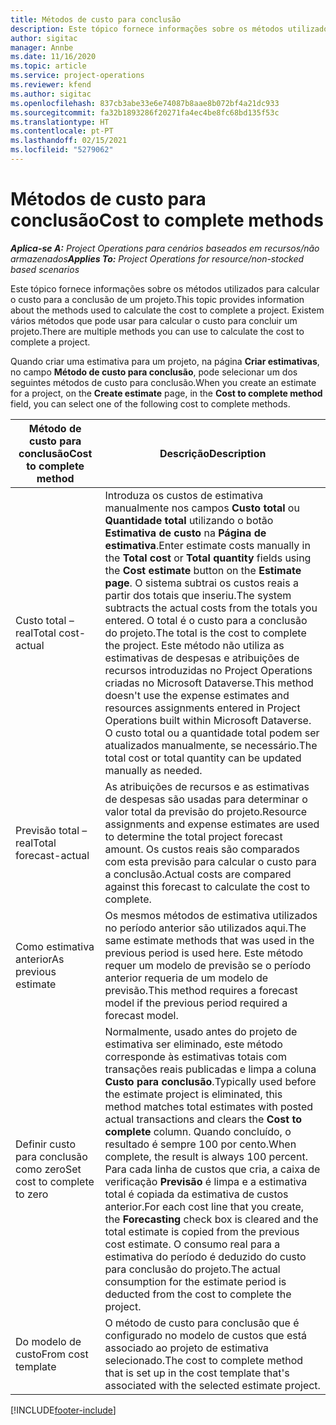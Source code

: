 ```yaml
---
title: Métodos de custo para conclusão
description: Este tópico fornece informações sobre os métodos utilizados para calcular o custo para a conclusão de um projeto.
author: sigitac
manager: Annbe
ms.date: 11/16/2020
ms.topic: article
ms.service: project-operations
ms.reviewer: kfend
ms.author: sigitac
ms.openlocfilehash: 837cb3abe33e6e74087b8aae8b072bf4a21dc933
ms.sourcegitcommit: fa32b1893286f20271fa4ec4be8fc68bd135f53c
ms.translationtype: HT
ms.contentlocale: pt-PT
ms.lasthandoff: 02/15/2021
ms.locfileid: "5279062"
---
```

# <a name="cost-to-complete-methods"></a><span data-ttu-id="77bfe-103">Métodos de custo para conclusão</span><span class="sxs-lookup"><span data-stu-id="77bfe-103">Cost to complete methods</span></span>

<span data-ttu-id="77bfe-104">_**Aplica-se A:** Project Operations para cenários baseados em recursos/não armazenados_</span><span class="sxs-lookup"><span data-stu-id="77bfe-104">_**Applies To:** Project Operations for resource/non-stocked based scenarios_</span></span>

<span data-ttu-id="77bfe-105">Este tópico fornece informações sobre os métodos utilizados para calcular o custo para a conclusão de um projeto.</span><span class="sxs-lookup"><span data-stu-id="77bfe-105">This topic provides information about the methods used to calculate the cost to complete a project.</span></span> <span data-ttu-id="77bfe-106">Existem vários métodos que pode usar para calcular o custo para concluir um projeto.</span><span class="sxs-lookup"><span data-stu-id="77bfe-106">There are multiple methods you can use to calculate the cost to complete a project.</span></span> 

<span data-ttu-id="77bfe-107">Quando criar uma estimativa para um projeto, na página **Criar estimativas**, no campo **Método de custo para conclusão**, pode selecionar um dos seguintes métodos de custo para conclusão.</span><span class="sxs-lookup"><span data-stu-id="77bfe-107">When you create an estimate for a project, on the **Create estimate** page, in the **Cost to complete method** field, you can select one of the following cost to complete methods.</span></span>

| <span data-ttu-id="77bfe-108">Método de custo para conclusão</span><span class="sxs-lookup"><span data-stu-id="77bfe-108">Cost to complete method</span></span>    | <span data-ttu-id="77bfe-109">Descrição</span><span class="sxs-lookup"><span data-stu-id="77bfe-109">Description</span></span>                                                                                                                                                                                                                                                                                                                                                                                                                                                                                        |
|------------------------------|----------------------------------------------------------------------------------------------------------------------------------------------------------------------------------------------------------------------------------------------------------------------------------------------------------------------------------------------------------------------------------------------------------------------------------------------------------------------------------------------------|
| <span data-ttu-id="77bfe-110">Custo total – real</span><span class="sxs-lookup"><span data-stu-id="77bfe-110">Total cost-actual</span></span>            | <span data-ttu-id="77bfe-111">Introduza os custos de estimativa manualmente nos campos **Custo total** ou **Quantidade total** utilizando o botão **Estimativa de custo** na **Página de estimativa**.</span><span class="sxs-lookup"><span data-stu-id="77bfe-111">Enter estimate costs manually in the **Total cost** or **Total quantity** fields using the **Cost estimate** button on the **Estimate page**.</span></span> <span data-ttu-id="77bfe-112">O sistema subtrai os custos reais a partir dos totais que inseriu.</span><span class="sxs-lookup"><span data-stu-id="77bfe-112">The system subtracts the actual costs from the totals you entered.</span></span> <span data-ttu-id="77bfe-113">O total é o custo para a conclusão do projeto.</span><span class="sxs-lookup"><span data-stu-id="77bfe-113">The total is the cost to complete the project.</span></span> <span data-ttu-id="77bfe-114">Este método não utiliza as estimativas de despesas e atribuições de recursos introduzidas no Project Operations criadas no Microsoft Dataverse.</span><span class="sxs-lookup"><span data-stu-id="77bfe-114">This method doesn't use the expense estimates and resources assignments entered in Project Operations built within Microsoft Dataverse.</span></span> <span data-ttu-id="77bfe-115">O custo total ou a quantidade total podem ser atualizados manualmente, se necessário.</span><span class="sxs-lookup"><span data-stu-id="77bfe-115">The total cost or total quantity can be updated manually as needed.</span></span>  |
| <span data-ttu-id="77bfe-116">Previsão total – real</span><span class="sxs-lookup"><span data-stu-id="77bfe-116">Total forecast-actual</span></span>        | <span data-ttu-id="77bfe-117">As atribuições de recursos e as estimativas de despesas são usadas para determinar o valor total da previsão do projeto.</span><span class="sxs-lookup"><span data-stu-id="77bfe-117">Resource assignments and expense estimates are used to determine the total project forecast amount.</span></span> <span data-ttu-id="77bfe-118">Os custos reais são comparados com esta previsão para calcular o custo para a conclusão.</span><span class="sxs-lookup"><span data-stu-id="77bfe-118">Actual costs are compared against this forecast to calculate the cost to complete.</span></span>                                                                                                                                                                                                                                                                          |
| <span data-ttu-id="77bfe-119">Como estimativa anterior</span><span class="sxs-lookup"><span data-stu-id="77bfe-119">As previous estimate</span></span>         | <span data-ttu-id="77bfe-120">Os mesmos métodos de estimativa utilizados no período anterior são utilizados aqui.</span><span class="sxs-lookup"><span data-stu-id="77bfe-120">The same estimate methods that was used in the previous period is used here.</span></span> <span data-ttu-id="77bfe-121">Este método requer um modelo de previsão se o período anterior requeria de um modelo de previsão.</span><span class="sxs-lookup"><span data-stu-id="77bfe-121">This method requires a forecast model if the previous period required a forecast model.</span></span>                                                                                                                                                                                                                                                                                                                           |
| <span data-ttu-id="77bfe-122">Definir custo para conclusão como zero</span><span class="sxs-lookup"><span data-stu-id="77bfe-122">Set cost to complete to zero</span></span> | <span data-ttu-id="77bfe-123">Normalmente, usado antes do projeto de estimativa ser eliminado, este método corresponde às estimativas totais com transações reais publicadas e limpa a coluna **Custo para conclusão**.</span><span class="sxs-lookup"><span data-stu-id="77bfe-123">Typically used before the estimate project is eliminated, this method matches total estimates with posted actual transactions and clears the **Cost to complete** column.</span></span> <span data-ttu-id="77bfe-124">Quando concluído, o resultado é sempre 100 por cento.</span><span class="sxs-lookup"><span data-stu-id="77bfe-124">When complete, the result is always 100 percent.</span></span> <span data-ttu-id="77bfe-125">Para cada linha de custos que cria, a caixa de verificação **Previsão** é limpa e a estimativa total é copiada da estimativa de custos anterior.</span><span class="sxs-lookup"><span data-stu-id="77bfe-125">For each cost line that you create, the **Forecasting** check box is cleared and the total estimate is copied from the previous cost estimate.</span></span> <span data-ttu-id="77bfe-126">O consumo real para a estimativa do período é deduzido do custo para conclusão do projeto.</span><span class="sxs-lookup"><span data-stu-id="77bfe-126">The actual consumption for the estimate period is deducted from the cost to complete the project.</span></span>              |
| <span data-ttu-id="77bfe-127">Do modelo de custo</span><span class="sxs-lookup"><span data-stu-id="77bfe-127">From cost template</span></span>           | <span data-ttu-id="77bfe-128">O método de custo para conclusão que é configurado no modelo de custos que está associado ao projeto de estimativa selecionado.</span><span class="sxs-lookup"><span data-stu-id="77bfe-128">The cost to complete method that is set up in the cost template that's associated with the selected estimate project.</span></span>                                                                                                                                                                                                                                                                                                                                                                          |


[!INCLUDE[footer-include](../includes/footer-banner.md)]
